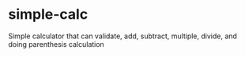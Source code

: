 # simple-calc
Simple calculator that can validate, add, subtract, multiple, divide, and doing parenthesis calculation
